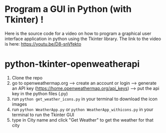 # Program a GUI in Python (with Tkinter) !
Here is the source code for a video on how to program a graphical user interface application in python using the Tkinter library. The link to the video is here: https://youtu.be/D8-snVfekto

# python-tkinter-openweatherapi
1. Clone the repo
2. go to openweathermap.org --> create an account or login --> generate an API key (https://home.openweathermap.org/api_keys) --> put the api key in the python files (.py)
3. run `python get_weather_icons.py` in your terminal to download the icon images
4. run `python WeatherApp.py` or `python WeatherApp_withicons.py` in your terminal to run the Tkinter GUI 
5. type in City name and click "Get Weather" to get the weather for that city
